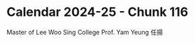 # Calendar 2024-25 - Chunk 116

<!-- Chunk tokens: 8, Enriched tokens: 14 -->

Master of Lee Woo Sing College
Prof. Yam Yeung 任揚
